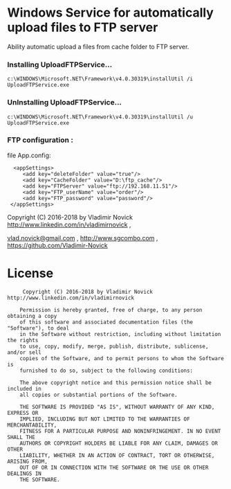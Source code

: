 # Windows Service for automatically upload files to FTP server 

Ability automatic upload a files from cache folder to FTP server.

### Installing UploadFTPService...

	c:\WINDOWS\Microsoft.NET\Framework\v4.0.30319\installUtil /i UploadFTPService.exe
	
### UnInstalling UploadFTPService...

	c:\WINDOWS\Microsoft.NET\Framework\v4.0.30319\installUtil /u UploadFTPService.exe	
	
### FTP configuration :

 file App.config:	

      <appSettings>
         <add key="deleteFolder" value="true"/>    
         <add key="CacheFolder" value="D:\ftp_cache"/>        
         <add key="FTPServer" value="ftp://192.168.11.51"/>  
         <add key="FTP_userName" value="order"/>
         <add key="FTP_password" value="password"/>
     </appSettings>


Copyright (C) 2016-2018 by Vladimir Novick http://www.linkedin.com/in/vladimirnovick , 

vlad.novick@gmail.com , http://www.sgcombo.com , https://github.com/Vladimir-Novick
		 
# License
		 
		 Copyright (C) 2016-2018 by Vladimir Novick http://www.linkedin.com/in/vladimirnovick

		Permission is hereby granted, free of charge, to any person obtaining a copy
		of this software and associated documentation files (the "Software"), to deal
		in the Software without restriction, including without limitation the rights
		to use, copy, modify, merge, publish, distribute, sublicense, and/or sell
		copies of the Software, and to permit persons to whom the Software is
		furnished to do so, subject to the following conditions:

		The above copyright notice and this permission notice shall be included in
		all copies or substantial portions of the Software.

		THE SOFTWARE IS PROVIDED "AS IS", WITHOUT WARRANTY OF ANY KIND, EXPRESS OR
		IMPLIED, INCLUDING BUT NOT LIMITED TO THE WARRANTIES OF MERCHANTABILITY,
		FITNESS FOR A PARTICULAR PURPOSE AND NONINFRINGEMENT. IN NO EVENT SHALL THE
		AUTHORS OR COPYRIGHT HOLDERS BE LIABLE FOR ANY CLAIM, DAMAGES OR OTHER
		LIABILITY, WHETHER IN AN ACTION OF CONTRACT, TORT OR OTHERWISE, ARISING FROM,
		OUT OF OR IN CONNECTION WITH THE SOFTWARE OR THE USE OR OTHER DEALINGS IN
		THE SOFTWARE. 
